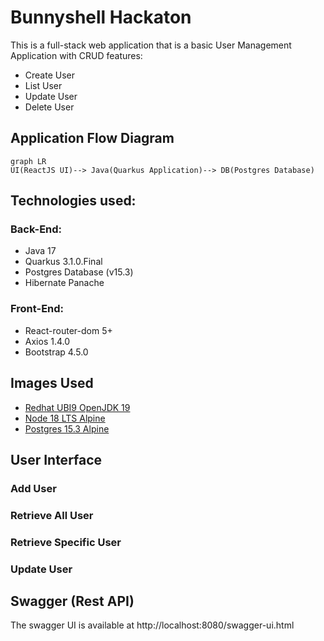 # Bunnyshell Hackaton

This is a full-stack web application that is a basic User Management Application with CRUD features:

 - Create User 
 - List User 
 - Update User 
 - Delete User
 
## Application Flow Diagram

```mermaid
graph LR
UI(ReactJS UI)--> Java(Quarkus Application)--> DB(Postgres Database)
```

## Technologies used:

### Back-End:

-   Java 17
-   Quarkus 3.1.0.Final
-   Postgres Database (v15.3)
-   Hibernate Panache

### Front-End:

-   React-router-dom 5+
-   Axios 1.4.0
-   Bootstrap 4.5.0

## Images Used

 - [Redhat UBI9 OpenJDK 19](https://catalog.redhat.com/software/containers/ubi9/openjdk-17/61ee7c26ed74b2ffb22b07f6)
 - [Node 18 LTS Alpine](https://hub.docker.com/layers/library/node/18.12-alpine3.17/images/sha256-b375b98d1dcd56f5783efdd80a4d6ff5a0d6f3ce7921ec99c17851db6cba2a93?context=explore)
 - [Postgres 15.3 Alpine](https://hub.docker.com/layers/library/postgres/15.3-alpine3.18/images/sha256-58a4e7ae605e8e247180ebba1cc3758ab20677e9a5221ab3150a74f47938b8a1?context=explore)

## User Interface

### Add User

### Retrieve All User

### Retrieve Specific User

### Update User

## Swagger (Rest API)

The swagger UI is available at http://localhost:8080/swagger-ui.html 




